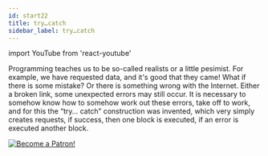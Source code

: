 ```yaml
---
id: start22
title: try…catch
sidebar_label: try…catch
---
```


import YouTube from 'react-youtube'

Programming teaches us to be so-called realists or a little pesimist. For example, we have requested data, and it's good that they came! What if there is some mistake? Or there is something wrong with the Internet. Either a broken link, some unexpected errors may still occur. It is necessary to somehow know how to somehow work out these errors, take off to work, and for this the “try… catch” construction was invented, which very simply creates requests, if success, then one block is executed, if an error is executed another block.

<YouTube videoId='fr1TK-sMKww' />

[![Become a Patron!](/img/logo/patreon.jpg)](https://www.patreon.com/bePatron?u=31769291)
